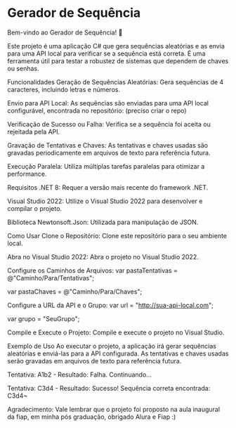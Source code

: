 # Gerador de Sequência
Bem-vindo ao Gerador de Sequência! 🎉

Este projeto é uma aplicação C# que gera sequências aleatórias e as envia para uma API local para verificar se a sequência está correta. É uma ferramenta útil para testar a robustez de sistemas que dependem de chaves ou senhas.

Funcionalidades
Geração de Sequências Aleatórias: Gera sequências de 4 caracteres, incluindo letras e números.

Envio para API Local: As sequências são enviadas para uma API local configurável, encontrada no repositório: (preciso criar o repo)

Verificação de Sucesso ou Falha: Verifica se a sequência foi aceita ou rejeitada pela API.

Gravação de Tentativas e Chaves: As tentativas e chaves usadas são gravadas periodicamente em arquivos de texto para referência futura.

Execução Paralela: Utiliza múltiplas tarefas paralelas para otimizar a performance.

Requisitos
.NET 8: Requer a versão mais recente do framework .NET.

Visual Studio 2022: Utilize o Visual Studio 2022 para desenvolver e compilar o projeto.

Biblioteca Newtonsoft.Json: Utilizada para manipulação de JSON.

Como Usar
Clone o Repositório: Clone este repositório para o seu ambiente local.

Abra no Visual Studio 2022: Abra o projeto no Visual Studio 2022.

Configure os Caminhos de Arquivos:
var pastaTentativas = @"Caminho/Para/Tentativas";

var pastaChaves = @"Caminho/Para/Chaves";

Configure a URL da API e o Grupo:
var url = "http://sua-api-local.com";

var grupo = "SeuGrupo";

Compile e Execute o Projeto: Compile e execute o projeto no Visual Studio.

Exemplo de Uso
Ao executar o projeto, a aplicação irá gerar sequências aleatórias e enviá-las para a API configurada. As tentativas e chaves usadas serão gravadas em arquivos de texto para referência futura.

Tentativa: A1b2 - Resultado: Falha. Continuando... 

Tentativa: C3d4 - Resultado: Sucesso! Sequência correta encontrada: C3d4~

Agradecimento: Vale lembrar que o projeto foi proposto na aula inaugural da fiap, em minha pós graduação, obrigado Alura e Fiap :) 

